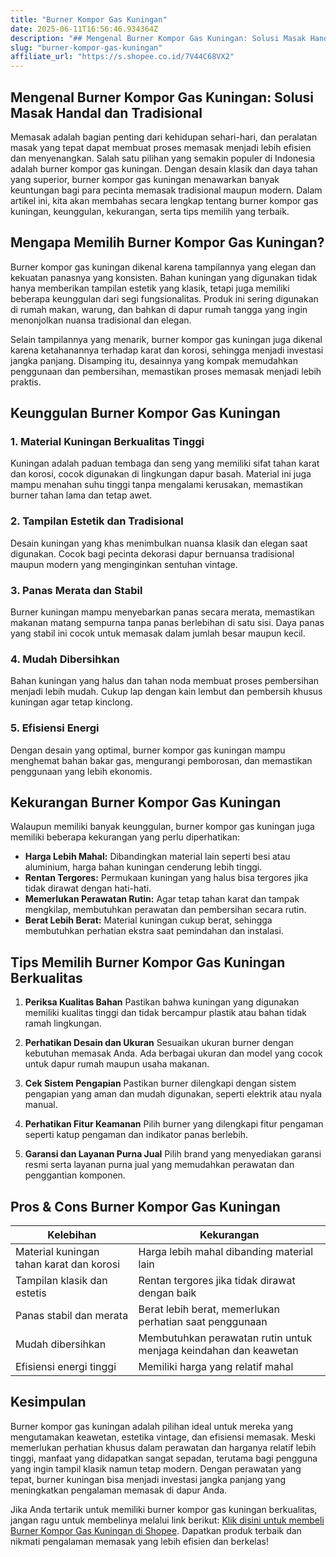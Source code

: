 ```yaml
---
title: "Burner Kompor Gas Kuningan"
date: 2025-06-11T16:56:46.934364Z
description: "## Mengenal Burner Kompor Gas Kuningan: Solusi Masak Handal dan Tradisional..."
slug: "burner-kompor-gas-kuningan"
affiliate_url: "https://s.shopee.co.id/7V44C68VX2"
---
```

## Mengenal Burner Kompor Gas Kuningan: Solusi Masak Handal dan Tradisional

Memasak adalah bagian penting dari kehidupan sehari-hari, dan peralatan masak yang tepat dapat membuat proses memasak menjadi lebih efisien dan menyenangkan. Salah satu pilihan yang semakin populer di Indonesia adalah burner kompor gas kuningan. Dengan desain klasik dan daya tahan yang superior, burner kompor gas kuningan menawarkan banyak keuntungan bagi para pecinta memasak tradisional maupun modern. Dalam artikel ini, kita akan membahas secara lengkap tentang burner kompor gas kuningan, keunggulan, kekurangan, serta tips memilih yang terbaik.

## Mengapa Memilih Burner Kompor Gas Kuningan?

Burner kompor gas kuningan dikenal karena tampilannya yang elegan dan kekuatan panasnya yang konsisten. Bahan kuningan yang digunakan tidak hanya memberikan tampilan estetik yang klasik, tetapi juga memiliki beberapa keunggulan dari segi fungsionalitas. Produk ini sering digunakan di rumah makan, warung, dan bahkan di dapur rumah tangga yang ingin menonjolkan nuansa tradisional dan elegan.

Selain tampilannya yang menarik, burner kompor gas kuningan juga dikenal karena ketahanannya terhadap karat dan korosi, sehingga menjadi investasi jangka panjang. Disamping itu, desainnya yang kompak memudahkan penggunaan dan pembersihan, memastikan proses memasak menjadi lebih praktis.

## Keunggulan Burner Kompor Gas Kuningan

### 1. Material Kuningan Berkualitas Tinggi
Kuningan adalah paduan tembaga dan seng yang memiliki sifat tahan karat dan korosi, cocok digunakan di lingkungan dapur basah. Material ini juga mampu menahan suhu tinggi tanpa mengalami kerusakan, memastikan burner tahan lama dan tetap awet.

### 2. Tampilan Estetik dan Tradisional
Desain kuningan yang khas menimbulkan nuansa klasik dan elegan saat digunakan. Cocok bagi pecinta dekorasi dapur bernuansa tradisional maupun modern yang menginginkan sentuhan vintage.

### 3. Panas Merata dan Stabil
Burner kuningan mampu menyebarkan panas secara merata, memastikan makanan matang sempurna tanpa panas berlebihan di satu sisi. Daya panas yang stabil ini cocok untuk memasak dalam jumlah besar maupun kecil.

### 4. Mudah Dibersihkan
Bahan kuningan yang halus dan tahan noda membuat proses pembersihan menjadi lebih mudah. Cukup lap dengan kain lembut dan pembersih khusus kuningan agar tetap kinclong.

### 5. Efisiensi Energi
Dengan desain yang optimal, burner kompor gas kuningan mampu menghemat bahan bakar gas, mengurangi pemborosan, dan memastikan penggunaan yang lebih ekonomis.

## Kekurangan Burner Kompor Gas Kuningan

Walaupun memiliki banyak keunggulan, burner kompor gas kuningan juga memiliki beberapa kekurangan yang perlu diperhatikan:

- **Harga Lebih Mahal:** Dibandingkan material lain seperti besi atau aluminium, harga bahan kuningan cenderung lebih tinggi.
- **Rentan Tergores:** Permukaan kuningan yang halus bisa tergores jika tidak dirawat dengan hati-hati.
- **Memerlukan Perawatan Rutin:** Agar tetap tahan karat dan tampak mengkilap, membutuhkan perawatan dan pembersihan secara rutin.
- **Berat Lebih Berat:** Material kuningan cukup berat, sehingga membutuhkan perhatian ekstra saat pemindahan dan instalasi.

## Tips Memilih Burner Kompor Gas Kuningan Berkualitas

1. **Periksa Kualitas Bahan**
Pastikan bahwa kuningan yang digunakan memiliki kualitas tinggi dan tidak bercampur plastik atau bahan tidak ramah lingkungan.

2. **Perhatikan Desain dan Ukuran**
Sesuaikan ukuran burner dengan kebutuhan memasak Anda. Ada berbagai ukuran dan model yang cocok untuk dapur rumah maupun usaha makanan.

3. **Cek Sistem Pengapian**
Pastikan burner dilengkapi dengan sistem pengapian yang aman dan mudah digunakan, seperti elektrik atau nyala manual.

4. **Perhatikan Fitur Keamanan**
Pilih burner yang dilengkapi fitur pengaman seperti katup pengaman dan indikator panas berlebih.

5. **Garansi dan Layanan Purna Jual**
Pilih brand yang menyediakan garansi resmi serta layanan purna jual yang memudahkan perawatan dan penggantian komponen.

## Pros & Cons Burner Kompor Gas Kuningan

| Kelebihan | Kekurangan |
| --- | --- |
| Material kuningan tahan karat dan korosi | Harga lebih mahal dibanding material lain |
| Tampilan klasik dan estetis | Rentan tergores jika tidak dirawat dengan baik |
| Panas stabil dan merata | Berat lebih berat, memerlukan perhatian saat penggunaan |
| Mudah dibersihkan | Membutuhkan perawatan rutin untuk menjaga keindahan dan keawetan |
| Efisiensi energi tinggi | Memiliki harga yang relatif mahal |

## Kesimpulan

Burner kompor gas kuningan adalah pilihan ideal untuk mereka yang mengutamakan keawetan, estetika vintage, dan efisiensi memasak. Meski memerlukan perhatian khusus dalam perawatan dan harganya relatif lebih tinggi, manfaat yang didapatkan sangat sepadan, terutama bagi pengguna yang ingin tampil klasik namun tetap modern. Dengan perawatan yang tepat, burner kuningan bisa menjadi investasi jangka panjang yang meningkatkan pengalaman memasak di dapur Anda.

Jika Anda tertarik untuk memiliki burner kompor gas kuningan berkualitas, jangan ragu untuk membelinya melalui link berikut: [Klik disini untuk membeli Burner Kompor Gas Kuningan di Shopee](https://s.shopee.co.id/7V44C68VX2). Dapatkan produk terbaik dan nikmati pengalaman memasak yang lebih efisien dan berkelas!